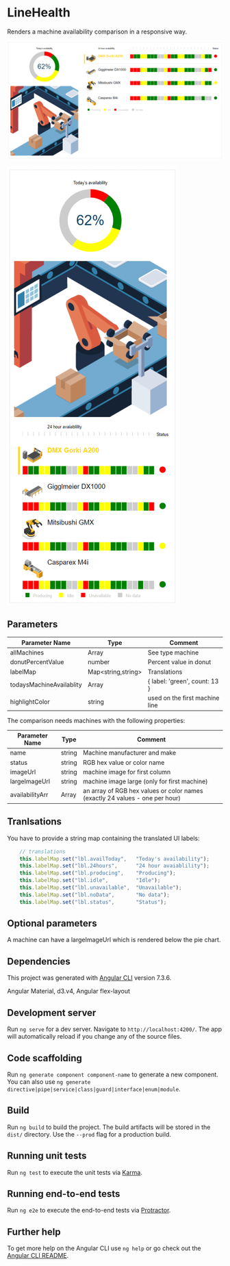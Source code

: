 # LineHealth

Renders a machine availability comparison in a responsive way.

![Desktop](https://github.com/BulloRosso/line-health/blob/master/component-desktop.PNG?raw=true)

![Mobile](https://github.com/BulloRosso/line-health/blob/master/component-mobile.PNG?raw=true)

## Parameters

| Parameter Name    | Type     | Comment          |
|-------------------|----------|------------------|
 allMachines | Array<Machine>  | See type machine 
 donutPercentValue | number | Percent value in donut
 labelMap | Map<string,string> | Translations
 todaysMachineAvailablity | Array | { label: 'green', count: 13 }
 highlightColor | string | used on the first machine line

The comparison needs machines with the following properties:

| Parameter Name    | Type     | Comment          |
|-------------------|----------|------------------|
 name | string | Machine manufacturer and make
 status | string | RGB hex value or color name
 imageUrl | string | machine image for first column
 largeImageUrl | string | machine image large (only for first machine)
 availabilityArr | Array<string> | an array of RGB hex values or color names (exactly 24 values - one per hour)

## Tranlsations

You have to provide a string map containing the translated UI labels:

```javascript
    // translations
    this.labelMap.set("lbl.availToday",   "Today's availability");
    this.labelMap.set("lbl.24hours",      "24 hour avaiablility");
    this.labelMap.set("lbl.producing",    "Producing");
    this.labelMap.set("lbl.idle",         "Idle");
    this.labelMap.set("lbl.unavailable",  "Unavailable");
    this.labelMap.set("lbl.noData",       "No data");
    this.labelMap.set("lbl.status",       "Status");
```

## Optional parameters

A machine can have a largeImageUrl which is rendered below the pie chart.

## Dependencies
This project was generated with [Angular CLI](https://github.com/angular/angular-cli) version 7.3.6.

Angular Material, d3.v4, Angular flex-layout

## Development server

Run `ng serve` for a dev server. Navigate to `http://localhost:4200/`. The app will automatically reload if you change any of the source files.

## Code scaffolding

Run `ng generate component component-name` to generate a new component. You can also use `ng generate directive|pipe|service|class|guard|interface|enum|module`.

## Build

Run `ng build` to build the project. The build artifacts will be stored in the `dist/` directory. Use the `--prod` flag for a production build.

## Running unit tests

Run `ng test` to execute the unit tests via [Karma](https://karma-runner.github.io).

## Running end-to-end tests

Run `ng e2e` to execute the end-to-end tests via [Protractor](http://www.protractortest.org/).

## Further help

To get more help on the Angular CLI use `ng help` or go check out the [Angular CLI README](https://github.com/angular/angular-cli/blob/master/README.md).
